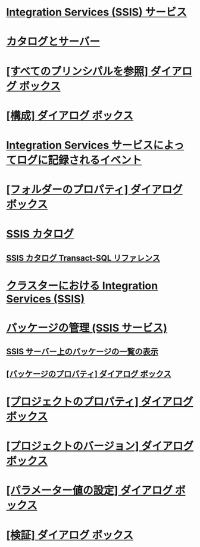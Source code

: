 

# [Integration Services (SSIS) サービス](integration-services-service-ssis-service.md)
# [カタログとサーバー](integration-services-ssis-server-and-catalog.md)

# [[すべてのプリンシパルを参照] ダイアログ ボックス](browse-all-principals-dialog-box.md)
# [[構成] ダイアログ ボックス](configure-dialog-box.md)
# [Integration Services サービスによってログに記録されるイベント](events-logged-by-the-integration-services-service.md)
# [[フォルダーのプロパティ] ダイアログ ボックス](folder-properties-dialog-box.md)
# [SSIS カタログ](ssis-catalog.md)
## [SSIS カタログ Transact-SQL リファレンス](integration-services-ssis-catalog-transact-sql-reference.md)
# [クラスターにおける Integration Services (SSIS)](integration-services-ssis-in-a-cluster.md)
# [パッケージの管理 (SSIS サービス)](package-management-ssis-service.md)
## [SSIS サーバー上のパッケージの一覧の表示](view-the-list-of-packages-on-the-integration-services-server.md)
## [[パッケージのプロパティ] ダイアログ ボックス](package-properties-dialog-box.md)
# [[プロジェクトのプロパティ] ダイアログ ボックス](project-properties-dialog-box.md)
# [[プロジェクトのバージョン] ダイアログ ボックス](project-versions-dialog-box.md)
# [[パラメーター値の設定] ダイアログ ボックス](set-parameter-value-dialog-box.md)
# [[検証] ダイアログ ボックス](validate-dialog-box.md)
